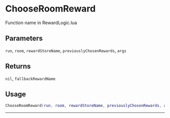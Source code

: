 # ChooseRoomReward
Function name in RewardLogic.lua
## Parameters
`run`, `room`, `rewardStoreName`, `previouslyChosenRewards`, `args`
## Returns
`nil`, `fallbackRewardName`
## Usage
```lua
ChooseRoomReward(run, room, rewardStoreName, previouslyChosenRewards, args)
```
---

